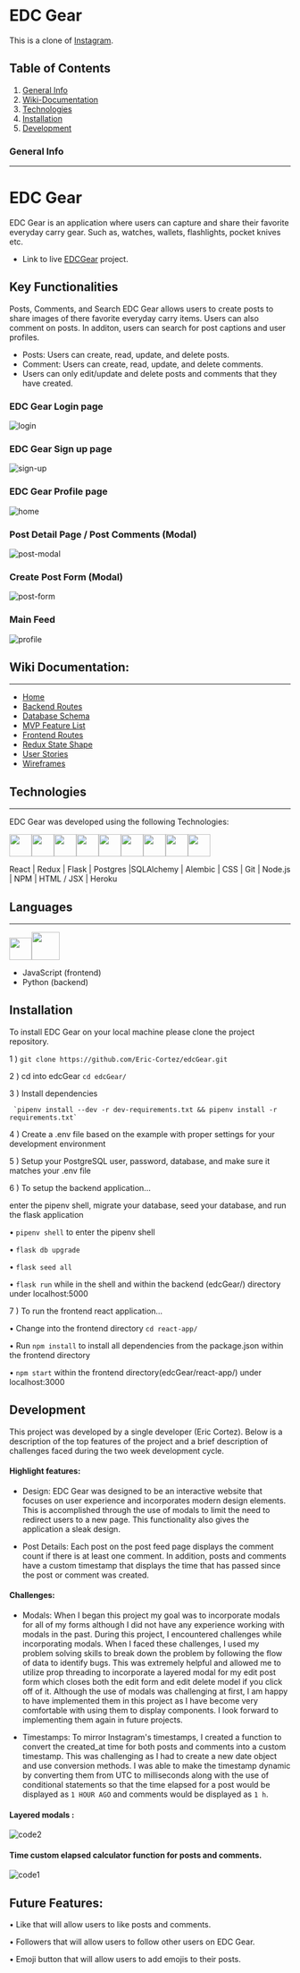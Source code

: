 
# EDC Gear 

This is a clone of [Instagram](https://www.instagram.com/). 

## Table of Contents 

1. [General Info](#general-info)
2. [Wiki-Documentation](#wiki-documentation)
3. [Technologies](#technologies)
4. [Installation](#installation)
5. [Development](#development)



### General Info 
***
# EDC Gear
EDC Gear is an application where users can capture and share their favorite everyday carry gear.
Such as, watches, wallets, flashlights, pocket knives etc. 
* Link to live  [EDCGear](https://edc-gear.herokuapp.com/) project. 

## Key Functionalities 

Posts, Comments, and Search 
EDC Gear allows users to create posts to share images of there favorite everyday carry items. Users can also 
comment on posts. In additon, users can search for post captions and user profiles. 

  * Posts: Users can create, read, update, and delete posts.
  * Comment: Users can create, read, update, and delete comments.
   * Users can only edit/update and delete posts and comments that they have created. 
   
### EDC Gear Login page 
![login](https://user-images.githubusercontent.com/80999718/155440810-5e345679-ba7a-4767-a893-611e9848c6d5.png)

### EDC Gear Sign up page
![sign-up](https://user-images.githubusercontent.com/80999718/155440847-988ba0e5-2bdd-4c01-ad34-e375981472da.png)

### EDC Gear Profile page
![home](https://user-images.githubusercontent.com/80999718/155441041-efa61d88-89b9-4308-a880-5911487ebb68.png)

### Post Detail Page / Post Comments (Modal)
![post-modal](https://user-images.githubusercontent.com/80999718/155440966-b0b60ae6-9ffa-4e96-80be-2fe239d9a555.png)

### Create Post Form (Modal)
![post-form](https://user-images.githubusercontent.com/80999718/155441200-03936408-1ddb-4a05-bd71-1a06da8e5107.png)

### Main Feed
![profile](https://user-images.githubusercontent.com/80999718/155471285-a99f2d09-018a-413d-b1ce-34be9373b0f7.png)



## Wiki Documentation: 
***
* [Home](https://github.com/Eric-Cortez/edcGear/wiki)
* [Backend Routes](https://github.com/Eric-Cortez/edcGear/wiki/Backend-Routes)
* [Database Schema](https://github.com/Eric-Cortez/edcGear/wiki/Database-Schema)
* [MVP Feature List](https://github.com/Eric-Cortez/edcGear/wiki/Feature-List)
* [Frontend Routes](https://github.com/Eric-Cortez/edcGear/wiki/Frontend-Routes)
* [Redux State Shape](https://github.com/Eric-Cortez/edcGear/wiki/Redux-State-Shape)
* [User Stories](https://github.com/Eric-Cortez/edcGear/wiki/User-Stories)
* [Wireframes](https://github.com/Eric-Cortez/edcGear/wiki/Wireframes)

## Technologies 
***
EDC Gear was developed using the following Technologies: 

<img 
src="https://cdn.jsdelivr.net/gh/devicons/devicon/icons/react/react-original.svg" height=40/><img 
src="https://cdn.jsdelivr.net/gh/devicons/devicon/icons/redux/redux-original.svg" height=40/><img 
src="https://cdn.jsdelivr.net/gh/devicons/devicon/icons/flask/flask-original.svg" height=40/><img src="https://cdn.jsdelivr.net/gh/devicons/devicon/icons/postgresql/postgresql-original.svg"  height=40/><img src="https://cdn.jsdelivr.net/gh/devicons/devicon/icons/sqlalchemy/sqlalchemy-original.svg"  height=40/><img  
src="https://cdn.jsdelivr.net/gh/devicons/devicon/icons/css3/css3-original.svg"  height=40/><img  
src="https://cdn.jsdelivr.net/gh/devicons/devicon/icons/html5/html5-original.svg"  height=40/><img  
src="https://cdn.jsdelivr.net/gh/devicons/devicon/icons/git/git-original.svg"  height=40/><img  
src="https://cdn.jsdelivr.net/gh/devicons/devicon/icons/vscode/vscode-original.svg"  height=40/>


 React | Redux | Flask | Postgres |SQLAlchemy | Alembic | CSS | Git | Node.js | NPM | HTML / JSX | Heroku

## Languages 
***

<img  src="https://cdn.jsdelivr.net/gh/devicons/devicon/icons/javascript/javascript-original.svg"  height=40/><img
src="https://cdn.jsdelivr.net/gh/devicons/devicon/icons/python/python-original.svg" height=50/>
* JavaScript (frontend)
* Python (backend)


## Installation 

To install EDC Gear on your local machine please clone the project repository. 

1 )  `git clone https://github.com/Eric-Cortez/edcGear.git`

2 ) cd into edcGear 
    `cd edcGear/`

3 )  Install dependencies
     
     `pipenv install --dev -r dev-requirements.txt && pipenv install -r requirements.txt`

4 )  Create a .env file based on the example with proper settings for your development environment

5 )  Setup your PostgreSQL user, password, database, and make sure it matches your .env file


  
6 ) To setup the backend application...
   
   enter the pipenv shell, migrate your database, seed your database, and run the flask application 
     

  •  `pipenv shell` to enter the pipenv shell 

  •  `flask db upgrade`

  •  `flask seed all`

  •  `flask run` while in the shell and within the backend (edcGear/) directory under localhost:5000
  
7 ) To run the frontend react application...

  •  Change into the frontend directory `cd react-app/`

  •  Run `npm install` to install all dependencies from the package.json within the frontend directory 
  
  •  `npm start` within the frontend directory(edcGear/react-app/) under localhost:3000
  
## Development 
This project was developed by a single developer (Eric Cortez). Below is a description of the top features of the project and a brief description of challenges faced during the two week development cycle. 

#### Highlight features: 

* Design: EDC Gear was designed to be an interactive website that focuses on user experience and incorporates modern design elements. This is accomplished through the use of modals to limit the need to redirect users to a new page. This functionality also gives the application a sleak design. 


* Post Details: Each post on the post feed page displays the comment count if there is at least one comment. In addition, posts and comments have a custom timestamp that displays the time that has passed since the post or comment was created. 


#### Challenges:   

*  Modals: When I began this project my goal was to incorporate modals for all of my forms although I did not have any experience working with modals in the past. During this project, I encountered challenges while incorporating modals. When I faced these challenges, I used my problem solving skills to break down the problem by following the flow of data to identify bugs. This was extremely helpful and allowed me to utilize prop threading to incorporate a layered modal for my edit post form which closes both the edit form and edit delete model if you click off of it. Although the use of modals was challenging at first, I am happy to have implemented them in this project as I have become very comfortable with using them to display components. I look forward to implementing them again in future projects. 

*  Timestamps: To mirror Instagram's timestamps, I created a function to convert the created_at  time for both posts and comments into a custom timestamp. This was challenging as I  had to create a new date object and use conversion methods. I was able to make the timestamp dynamic by converting them from UTC  to milliseconds along with the use of conditional statements so that the time elapsed for a post would be displayed as `1 HOUR AGO` and comments would be displayed as `1 h`.


#### Layered modals : 
![code2](https://user-images.githubusercontent.com/80999718/155443072-990382e1-096b-4867-931f-2a29b1275bee.png)

#### Time custom elapsed calculator function for posts and comments. 
![code1](https://user-images.githubusercontent.com/80999718/155443033-bf620c04-5d7f-4d9b-8fe1-5032043dd5c3.png)


## Future Features:

• Like that will allow users to like posts and comments. 

• Followers that will allow users to follow other users on EDC Gear. 

• Emoji button that will allow users to add emojis to their posts.

